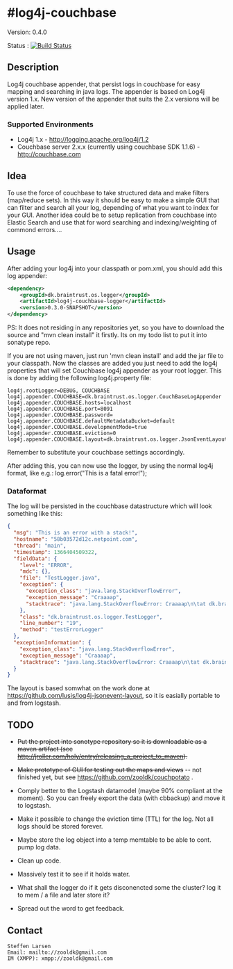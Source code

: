 #log4j-couchbase
===============

Version: 0.4.0

Status : [![Build Status](https://travis-ci.org/zooldk/log4j-couchbase.png?branch=master)](https://travis-ci.org/zooldk/log4j-couchbase)

## Description

Log4j couchbase appender, that persist logs in couchbase for easy mapping and searching in java logs.
The appender is based on Log4j version 1.x. New version of the appender that suits the 2.x versions will be applied later.

### Supported Environments

* Log4j 1.x - http://logging.apache.org/log4j/1.2
* Couchbase server 2.x.x (currently using couchbase SDK 1.1.6) - http://couchbase.com

## Idea

To use the force of couchbase to take structured data and make filters (map/reduce sets). In this way it should be easy to make a simple GUI that can filter and search all your log, depending of what you want to index for your GUI. Another idea could be to setup replication from couchbase into Elastic Search and use that for word searching and indexing/weighting of commond errors....


## Usage
After adding your log4j into your classpath or pom.xml, you should add this log appender:

```xml
<dependency>
	<groupId>dk.braintrust.os.logger</groupId>
	<artifactId>log4j-couchbase-logger</artifactId>
	<version>0.3.0-SNAPSHOT</version>
</dependency>
```
PS: It does not residing in any repositories yet, so you have to download the source and "mvn clean install" it firstly.
Its on my todo list to put it into sonatype repo.

If you are not using maven, just run 'mvn clean install' and add the jar file to your classpath.
Now the classes are added you just need to add the log4j properties that will set Couchbase log4j appender as your root logger.
This is done by adding the following log4j.property file:

```
log4j.rootLogger=DEBUG, COUCHBASE
log4j.appender.COUCHBASE=dk.braintrust.os.logger.CouchBaseLogAppender
log4j.appender.COUCHBASE.hosts=localhost
log4j.appender.COUCHBASE.port=8091
log4j.appender.COUCHBASE.password=
log4j.appender.COUCHBASE.defaultMetadataBucket=default
log4j.appender.COUCHBASE.developmentMode=true
log4j.appender.COUCHBASE.eviction=0
log4j.appender.COUCHBASE.layout=dk.braintrust.os.logger.JsonEventLayout
```

Remember to  substitute your couchbase settings accordingly.

After adding this, you can now use the logger, by using the normal log4j format, like e.g.:
log.error("This is a fatal error!");

### Dataformat

The log will be persisted in the couchbase datastructure which will look something like this:

```json
{
  "msg": "This is an error with a stack!",
  "hostname": "58b03572d12c.netpoint.com",
  "thread": "main",
  "timestamp": 1366404509322,
  "fieldData": {
    "level": "ERROR",
    "mdc": {},
    "file": "TestLogger.java",
    "exception": {
      "exception_class": "java.lang.StackOverflowError",
      "exception_message": "Craaaap",
      "stacktrace": "java.lang.StackOverflowError: Craaaap\n\tat dk.braintrust.os.logger.TestLogger.testErrorLogger(TestLogger.java:19)\n\tat sun.reflect.NativeMethodAccessorImpl.invoke0(Native Method)\n\tat sun.reflect.NativeMethodAccessorImpl.invoke(NativeMethodAccessorImpl.java:39)\n\tat sun.reflect.DelegatingMethodAccessorImpl.invoke(DelegatingMethodAccessorImpl.java:25)\n\tat java.lang.reflect.Method.invoke(Method.java:597)\n\tat org.junit.runners.model.FrameworkMethod$1.runReflectiveCall(FrameworkMethod.java:45)\n\tat org.junit.internal.runners.model.ReflectiveCallable.run(ReflectiveCallable.java:15)\n\tat org.junit.runners.model.FrameworkMethod.invokeExplosively(FrameworkMethod.java:42)\n\tat org.junit.internal.runners.statements.InvokeMethod.evaluate(InvokeMethod.java:20)\n\tat org.junit.runners.ParentRunner.runLeaf(ParentRunner.java:263)\n\tat org.junit.runners.BlockJUnit4ClassRunner.runChild(BlockJUnit4ClassRunner.java:68)\n\tat org.junit.runners.BlockJUnit4ClassRunner.runChild(BlockJUnit4ClassRunner.java:47)\n\tat org.junit.runners.ParentRunner$3.run(ParentRunner.java:231)\n\tat org.junit.runners.ParentRunner$1.schedule(ParentRunner.java:60)\n\tat org.junit.runners.ParentRunner.runChildren(ParentRunner.java:229)\n\tat org.junit.runners.ParentRunner.access$000(ParentRunner.java:50)\n\tat org.junit.runners.ParentRunner$2.evaluate(ParentRunner.java:222)\n\tat org.junit.internal.runners.statements.RunBefores.evaluate(RunBefores.java:28)\n\tat org.junit.runners.ParentRunner.run(ParentRunner.java:300)\n\tat org.eclipse.jdt.internal.junit4.runner.JUnit4TestReference.run(JUnit4TestReference.java:50)\n\tat org.eclipse.jdt.internal.junit.runner.TestExecution.run(TestExecution.java:38)\n\tat org.eclipse.jdt.internal.junit.runner.RemoteTestRunner.runTests(RemoteTestRunner.java:467)\n\tat org.eclipse.jdt.internal.junit.runner.RemoteTestRunner.runTests(RemoteTestRunner.java:683)\n\tat org.eclipse.jdt.internal.junit.runner.RemoteTestRunner.run(RemoteTestRunner.java:390)\n\tat org.eclipse.jdt.internal.junit.runner.RemoteTestRunner.main(RemoteTestRunner.java:197)"
    },
    "class": "dk.braintrust.os.logger.TestLogger",
    "line_number": "19",
    "method": "testErrorLogger"
  },
  "exceptionInformation": {
    "exception_class": "java.lang.StackOverflowError",
    "exception_message": "Craaaap",
    "stacktrace": "java.lang.StackOverflowError: Craaaap\n\tat dk.braintrust.os.logger.TestLogger.testErrorLogger(TestLogger.java:19)\n\tat sun.reflect.NativeMethodAccessorImpl.invoke0(Native Method)\n\tat sun.reflect.NativeMethodAccessorImpl.invoke(NativeMethodAccessorImpl.java:39)\n\tat sun.reflect.DelegatingMethodAccessorImpl.invoke(DelegatingMethodAccessorImpl.java:25)\n\tat java.lang.reflect.Method.invoke(Method.java:597)\n\tat org.junit.runners.model.FrameworkMethod$1.runReflectiveCall(FrameworkMethod.java:45)\n\tat org.junit.internal.runners.model.ReflectiveCallable.run(ReflectiveCallable.java:15)\n\tat org.junit.runners.model.FrameworkMethod.invokeExplosively(FrameworkMethod.java:42)\n\tat org.junit.internal.runners.statements.InvokeMethod.evaluate(InvokeMethod.java:20)\n\tat org.junit.runners.ParentRunner.runLeaf(ParentRunner.java:263)\n\tat org.junit.runners.BlockJUnit4ClassRunner.runChild(BlockJUnit4ClassRunner.java:68)\n\tat org.junit.runners.BlockJUnit4ClassRunner.runChild(BlockJUnit4ClassRunner.java:47)\n\tat org.junit.runners.ParentRunner$3.run(ParentRunner.java:231)\n\tat org.junit.runners.ParentRunner$1.schedule(ParentRunner.java:60)\n\tat org.junit.runners.ParentRunner.runChildren(ParentRunner.java:229)\n\tat org.junit.runners.ParentRunner.access$000(ParentRunner.java:50)\n\tat org.junit.runners.ParentRunner$2.evaluate(ParentRunner.java:222)\n\tat org.junit.internal.runners.statements.RunBefores.evaluate(RunBefores.java:28)\n\tat org.junit.runners.ParentRunner.run(ParentRunner.java:300)\n\tat org.eclipse.jdt.internal.junit4.runner.JUnit4TestReference.run(JUnit4TestReference.java:50)\n\tat org.eclipse.jdt.internal.junit.runner.TestExecution.run(TestExecution.java:38)\n\tat org.eclipse.jdt.internal.junit.runner.RemoteTestRunner.runTests(RemoteTestRunner.java:467)\n\tat org.eclipse.jdt.internal.junit.runner.RemoteTestRunner.runTests(RemoteTestRunner.java:683)\n\tat org.eclipse.jdt.internal.junit.runner.RemoteTestRunner.run(RemoteTestRunner.java:390)\n\tat org.eclipse.jdt.internal.junit.runner.RemoteTestRunner.main(RemoteTestRunner.java:197)"
  }
}
```
The layout is based somwhat on the work done at https://github.com/lusis/log4j-jsonevent-layout, so it is easially portable to and from logstash.

## TODO
* ~~Put the project into sonotype repository so it is downloadable as a maven artifact (see http://jroller.com/holy/entry/releasing_a_project_to_maven).~~
* ~~Make prototype of GUI for testing out the maps and views~~ -- not finished yet, but see https://github.com/zooldk/couchpotato .
* Comply better to the Logstash datamodel (maybe 90% compliant at the moment). So you can freely export the data (with cbbackup) and move it to logstash.
* Make it possible to change the eviction time (TTL) for the log. Not all logs should be stored forever.
* Maybe store the log object into a temp memtable to be able to cont. pump log data.
* Clean up code.
* Massively test it to see if it holds water.
* What shall the logger do if it gets disconencted some the cluster? log it to mem / a file and later store it?

* Spread out the word to get feedback.

## Contact
```
Steffen Larsen
Email: mailto://zooldk@gmail.com
IM (XMPP): xmpp://zooldk@gmail.com
```
